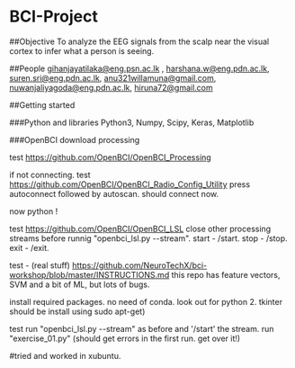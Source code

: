 # BCI-Project

##Objective
To analyze the EEG signals from the scalp near the visual cortex to infer what a person is seeing.

##People
gihanjayatilaka@eng.psn.ac.lk , harshana.w@eng.pdn.ac.lk, suren.sri@eng.pdn.ac.lk, anu321willamuna@gmail.com, nuwanjaliyagoda@eng.pdn.ac.lk, hiruna72@gmail.com


##Getting started

###Python and libraries
Python3, Numpy, Scipy, Keras, Matplotlib


###OpenBCI
download processing

test
  https://github.com/OpenBCI/OpenBCI_Processing

if not connecting.
test
  https://github.com/OpenBCI/OpenBCI_Radio_Config_Utility
  press autoconnect followed by autoscan.
  should connect now.

now python !

test
  https://github.com/OpenBCI/OpenBCI_LSL
  close other processing streams before runnig "openbci_lsl.py --stream".
  start - /start.
  stop - /stop.
  exit - /exit.
  
test - (real stuff)
  https://github.com/NeuroTechX/bci-workshop/blob/master/INSTRUCTIONS.md
  this repo has feature vectors, SVM and a bit of ML, but lots of bugs.
  
  install required packages. no need of conda.
  look out for python 2. tkinter should be install using sudo apt-get)
  
test
  run "openbci_lsl.py --stream" as before and '/start' the stream.
  run "exercise_01.py" (should get errors in the first run. get over it!)
  
  
#tried and worked in xubuntu.
